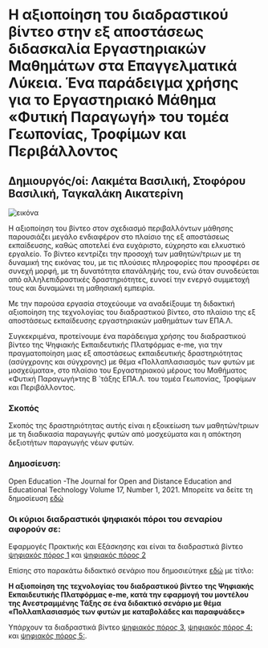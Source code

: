 # Η αξιοποίηση του διαδραστικού βίντεο στην εξ αποστάσεως διδασκαλία Εργαστηριακών Μαθημάτων στα Επαγγελματικά Λύκεια. Ένα παράδειγμα χρήσης για το Εργαστηριακό Μάθημα «Φυτική Παραγωγή» του τομέα Γεωπονίας, Τροφίμων και Περιβάλλοντος


## Δημιουργός/οί: Λακμέτα Βασιλική, Στοφόρου Βασιλική, Ταγκαλάκη Αικατερίνη

![εικόνα](https://github.com/vasstoforou/1Epal-lamias/assets/140912958/71ccaa5a-3a95-4f2e-9841-b57e7d7e152f)


Η αξιοποίηση του βίντεο στον σχεδιασμό περιβαλλόντων μάθησης παρουσιάζει μεγάλο ενδιαφέρον στο πλαίσιο της εξ αποστάσεως εκπαίδευσης, καθώς αποτελεί ένα ευχάριστο, εύχρηστο και ελκυστικό εργαλείο. Το βίντεο κεντρίζει την προσοχή των μαθητών/τριων με τη δυναμική της εικόνας του, με τις πλούσιες πληροφορίες που προσφέρει σε συνεχή μορφή, με τη δυνατότητα επανάληψής του, ενώ όταν συνοδεύεται από αλληλεπιδραστικές δραστηριότητες, ευνοεί την ενεργό συμμετοχή τους και δυναμώνει τη μαθησιακή εμπειρία.

Με την παρούσα εργασία στοχεύουμε να αναδείξουμε τη διδακτική αξιοποίηση της τεχνολογίας του διαδραστικού βίντεο, στο πλαίσιο της εξ αποστάσεως εκπαίδευσης εργαστηριακών μαθημάτων των ΕΠΑ.Λ.

Συγκεκριμένα, προτείνουμε ένα παράδειγμα χρήσης του διαδραστικού βίντεο της Ψηφιακής Εκπαιδευτικής Πλατφόρμας e-me, για την πραγματοποίηση μιας εξ αποστάσεως εκπαιδευτικής δραστηριότητας (ασύγχρονης και σύγχρονης) με θέμα «Πολλαπλασιασμός των φυτών με μοσχεύματα», στο πλαίσιο του Εργαστηριακού μέρους του Μαθήματος «Φυτική Παραγωγή»της Β ́ τάξης ΕΠΑ.Λ. του τομέα Γεωπονίας, Τροφίμων και Περιβάλλοντος.

### Σκοπός
Σκοπός της δραστηριότητας αυτής είναι η εξοικείωση των μαθητών/τριων με τη διαδικασία παραγωγής φυτών από μοσχεύματα και η απόκτηση δεξιοτήτων παραγωγής νέων φυτών.

### Δημοσίευση:
Open Education -The Journal for Open and Distance Education and Educational Technology Volume 17, Number 1, 2021. Μπορείτε να δείτε τη δημοσίευση [εδώ](https://ejournals.epublishing.ekt.gr/index.php/openjournal/article/view/24982/21594)

### Οι κύριοι διαδραστικόι ψηφιακόι πόροι του σεναρίου αφορούν σε: 
Εφαρμογές Πρακτικής και Εξάσκησης και είναι τα διαδραστικά βίντεο [ψηφιακός πόρος 1](https://content.e-me.edu.gr/wp-admin/admin-ajax.php?action=h5p_embed&id=108109&fbclid=IwAR1h1CR5QFxATZfpGr4M3ocD2M5K-_VKxN37pv1teVmTScF9AEeMuVnu5Uc) και [ψηφιακός πόρος 2](https://content.e-me.edu.gr/wp-admin/admin-ajax.php?action=h5p_embed&id=496874&fbclid=IwAR1ercfIengpyZrYq4tOvEnFlflXwbTS9b89s751JjLkkxTBiJ18gwu28qk)

Επίσης στο παρακάτω διδακτικό σενάριο που δημοσιεύτηκε [εδώ](http://i-teacher.net/files/30o_teyxos_i_teacher_09_2021.pdf) με τίτλο:

**Η αξιοποίηση της τεχνολογίας του διαδραστικού βίντεο της Ψηφιακής Εκπαιδευτικής Πλατφόρμας e-me, κατά την εφαρμογή του μοντέλου της Ανεστραμμένης Τάξης σε ένα διδακτικό σενάριο με θέμα «Πολλαπλασιασμός των φυτών με καταβολάδες και παραφυάδες»**

Υπάρχουν τα διαδραστικά βίντεο [ψηφιακός πόρος 3](https://content.e-me.edu.gr/wp-admin/admin-ajax.php?action=h5p_embed&id=889117), [ψηφιακός πόρος 4:](https://content.e-me.edu.gr/wp-admin/admin-ajax.php?action=h5p_embed&id=891649) και [ψηφιακός πόρος 5:](https://content.e-me.edu.gr/wp-admin/admin-ajax.php?action=h5p_embed&id=106477).
